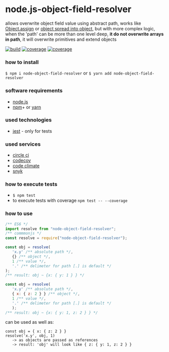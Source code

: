 [ci.tests-master-badge]: https://circleci.com/gh/explore-node-js/node.js-object-field-resolver/tree/master.svg?style=svg
[ci.tests-master]: https://circleci.com/gh/explore-node-js/node.js-object-field-resolver/tree/master
[ci.coverage-master-badge]: https://codecov.io/gh/explore-node-js/node.js-object-field-resolver/branch/master/graph/badge.svg
[ci.coverage-master]: https://codecov.io/gh/explore-node-js/node.js-object-field-resolver/branch/master
[npm.package-badge]: https://badge.fury.io/js/node-object-field-resolver.svg
[npm.package]: https://www.npmjs.com/package/node-object-field-resolver

# node.js-object-field-resolver

allows overwrite object field value using abstract path, works like [Object.assign](https://developer.mozilla.org/en-US/docs/Web/JavaScript/Reference/Global_Objects/Object/assign) or [object spread into object](https://developer.mozilla.org/en-US/docs/Web/JavaScript/Reference/Operators/Spread_syntax), but with more complex logic, when the 'path' can be more than one level deep, **it do not overwrite arrays in path**, it will overwrite primitives and extend objects

[![build][ci.tests-master-badge]][ci.tests-master]
[![coverage][ci.coverage-master-badge]][ci.coverage-master]
[![coverage][npm.package-badge]][npm.package]

### how to install

`$ npm i node-object-field-resolver` or `$ yarn add node-object-field-resolver`

### software requirements

* [node.js](https://nodejs.org/)
* [npm](https://www.npmjs.com/)+ or [yarn](https://yarnpkg.com/)

### used technologies

* [jest](https://facebook.github.io/jest/) - only for tests

### used services

* [circle ci](https://circleci.com/dashboard)
* [codecov](https://codecov.io/)
* [code climate](https://codeclimate.com/)
* [snyk](https://snyk.io/)

### how to execute tests

* `$ npm test`
* to execute tests with coverage `npm test -- --coverage`

### how to use

```javascript
/** ES6 */
import resolve from "node-object-field-resolver";
/** commmonjs */
const resolve = require("node-object-field-resolver");

const obj = resolve(
   'x.y' /** absolute path */,
   {} /** object */,
   1 /** value */,
   '.' /** delimeter for path [.] is default */
);
/** result: obj ~ {x: { y: 1 } } */

const obj = resolve(
   'x.y' /** absolute path */,
   { x: { z: 2 } } /** object */,
   1 /** value */,
   '.' /** delimeter for path [.] is default */
   );
/** result: obj ~ {x: { y: 1, z: 2 } } */


```
can be used as well as:
```
const obj = { x: { z: 2 } }
resolve('x.y', obj, 1)
   -> as objects are passed as references
   -> result: 'obj' will look like { z: { y: 1, z: 2 } }
```
